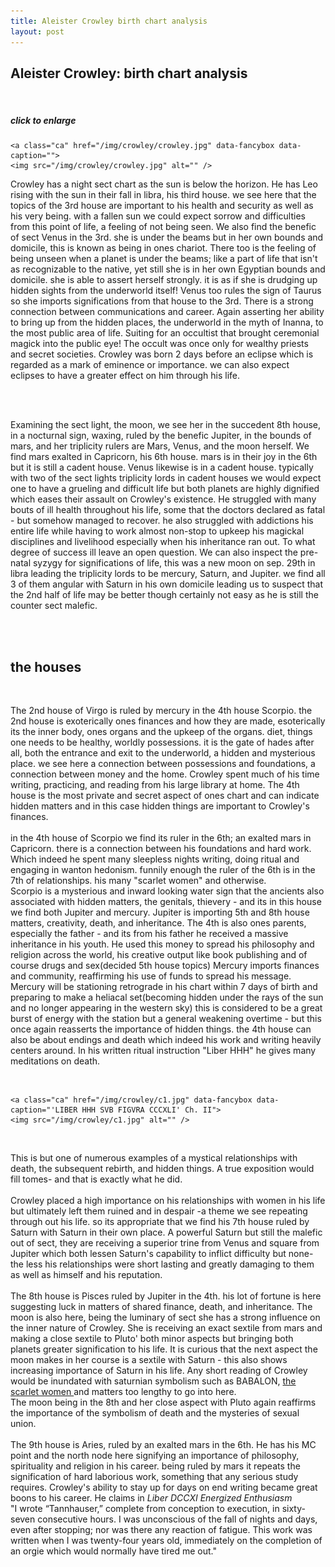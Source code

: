 ```yaml
---
title: Aleister Crowley birth chart analysis
layout: post
---
```

<h2>Aleister Crowley: birth chart analysis</h2>
<br>
<h5>click to enlarge</h5>

 <div>
  
    <a class="ca" href="/img/crowley/crowley.jpg" data-fancybox data-caption="">
	<img src="/img/crowley/crowley.jpg" alt="" />
</a>
  
 </div>

<p>

Crowley has a night sect chart as the sun is below the horizon. He has Leo rising with the sun in their fall in libra, his third house. we see here that the topics of the 3rd house are important to his health and security as well as his very being. with a fallen sun we could expect sorrow and difficulties from this point of life, a feeling of not being seen. We also find the benefic of sect Venus in the 3rd. she is under the beams but in her own bounds and domicile, this is known as being in ones chariot. There too is the feeling of being unseen when a planet is under the beams; like a part of life that isn't as recognizable to the native, yet still she is in her own Egyptian bounds and domicile. she is able to assert herself strongly. it is as if she is drudging up hidden sights from the underworld itself! Venus too rules the sign of Taurus so she imports significations from that house to the 3rd. There is a strong connection between communications and career. Again asserting her ability to bring up from the hidden places, the underworld in the myth of Inanna, to the most public area of life. Suiting for an occultist that brought ceremonial magick into the public eye! The occult was once only for wealthy priests and secret societies. Crowley was born 2 days before an eclipse which is regarded as a mark of eminence or importance. we can also expect eclipses to have a greater effect on him through his life. 

<br><br>

Examining the sect light, the moon, we see her in the succedent 8th house, in a nocturnal sign, waxing, ruled by the benefic Jupiter, in the bounds of mars, and her triplicity rulers are Mars, Venus, and the moon herself. We find mars exalted in Capricorn, his 6th house. mars is in their joy in the 6th but it is still a cadent house. Venus likewise is in a cadent house. typically with two of the sect lights triplicity lords in cadent houses we would expect one to have a grueling and difficult life but both planets are highly dignified which eases their assault on Crowley's existence. He struggled with many bouts of ill health throughout his life, some that the doctors declared as fatal - but somehow managed to recover. he also struggled with addictions his entire life while having to work almost non-stop to upkeep his magickal disciplines and livelihood especially when his inheritance ran out. To what degree of success ill leave an open question. We can also inspect the pre-natal syzygy for significations of life, this was a new moon on sep. 29th in libra leading the triplicity lords to be mercury, Saturn, and Jupiter. we find all 3 of them angular with Saturn in his own domicile leading us to suspect that the 2nd half of life may be better though certainly not easy as he is still the counter sect malefic. 

<br> <br>

<h2> the houses </h2>
<br>
<p>The 2nd house of Virgo is ruled by mercury in the 4th house Scorpio. the 2nd house is exoterically ones finances and how they are made, esoterically its the inner body, ones organs and the upkeep of the organs. diet, things one needs to be healthy, worldly possessions. it is the gate of hades after all, both the entrance and exit to the underworld, a hidden and mysterious place. we see here  a connection between possessions and foundations, a connection between money and the home. Crowley spent much of his time writing, practicing, and reading from his large library at home. The 4th house is the most private and secret aspect of ones chart and can indicate hidden matters and in this case hidden things are important to Crowley's finances. 
<br><br>
in the 4th house of Scorpio we find its ruler in the 6th; an exalted mars in Capricorn. there is a connection between his foundations and hard work. Which indeed he spent many sleepless nights writing, doing ritual and engaging in wanton hedonism. funnily enough the ruler of the 6th is in the 7th of relationships. his many "scarlet women" and otherwise. <br> Scorpio is a mysterious and inward looking water sign that the ancients also associated with hidden matters, the genitals, thievery - and its in this house we find both Jupiter and mercury. Jupiter is importing 5th and 8th house matters, creativity, death, and inheritance. The 4th is also ones parents, especially the father - and its from his father he received a massive inheritance in his youth. He used this money to spread his philosophy and religion across the world, his creative output like book publishing and of course drugs and sex(decided 5th house topics) Mercury imports finances and community, reaffirming his use of funds to spread his message. <br> Mercury will be stationing retrograde in his chart within 7 days of birth and preparing to make a heliacal set(becoming hidden under the rays of the sun and no longer appearing in the western sky) this is considered to be a great burst of energy with the station but a general weakening overtime - but this once again reasserts the importance of hidden things. the 4th house can also be about endings and death which indeed his work and writing heavily centers around. In his written ritual instruction "Liber HHH" he gives many meditations on death. </p> <br>  
<div>
  
    <a class="ca" href="/img/crowley/c1.jpg" data-fancybox data-caption="'LIBER HHH SVB FIGVRA CCCXLI' Ch. II">
	<img src="/img/crowley/c1.jpg" alt="" />
</a>
  
 </div>
 
 <br> 
 <p>This is but one of numerous examples of a mystical relationships with death, the subsequent rebirth, and hidden things. A true exposition would fill tomes- and that is exactly what he did. 
 <br><br>
 Crowley placed a high importance on his relationships with women in his life but ultimately left them ruined and in despair -a theme we see repeating through out his life. so its appropriate that we find his 7th house ruled by Saturn with Saturn in their own place. A powerful Saturn but still the malefic out of sect, they are receiving a superior trine from Venus and square from Jupiter which both lessen Saturn's capability to inflict difficulty but none-the less his relationships were short lasting and greatly damaging to them as well as himself and his reputation.
 <br><br>
 The 8th house is Pisces ruled by Jupiter in the 4th. his lot of fortune is here suggesting luck in matters of shared finance, death, and inheritance. The moon is also here, being the luminary of sect she has a strong influence on the inner nature of Crowley. She is receiving an exact sextile from mars and making a close sextile to Pluto' both minor aspects but bringing both planets greater signification to his life. It is curious that the next aspect the moon makes in her course is a sextile with Saturn - this also shows increasing importance of Saturn in his life. Any short reading of Crowley would be inundated with saturnian symbolism such as BABALON, <a href="http://www.thelemapedia.org/index.php/Scarlet_Woman"> the scarlet women </a> and matters too lengthy to go into here. 
  <br> The moon being in the 8th and her close aspect with Pluto again reaffirms the importance of the symbolism of death and the mysteries of sexual union.  
 <br><br>
 The 9th house is Aries, ruled by an exalted mars in the 6th. He has his MC point and the north node here signifying an importance of philosophy, spirituality and religion in his career. being ruled by mars it repeats the signification of hard laborious work, something that any serious study requires. Crowley's ability to stay up for days on end writing became great boons to his career. He claims in <i>Liber DCCXI Energized Enthusiasm</i>  <br> "I wrote “Tannhauser,” complete from conception to execution, in sixty-seven consecutive hours. I was unconscious of the fall of nights and days, even after stopping; nor was there any reaction of fatigue. This work was written when I was twenty-four years old, immediately on the completion of an orgie which would normally have tired me out." <br> <br>
 </p>
 
 
 
 